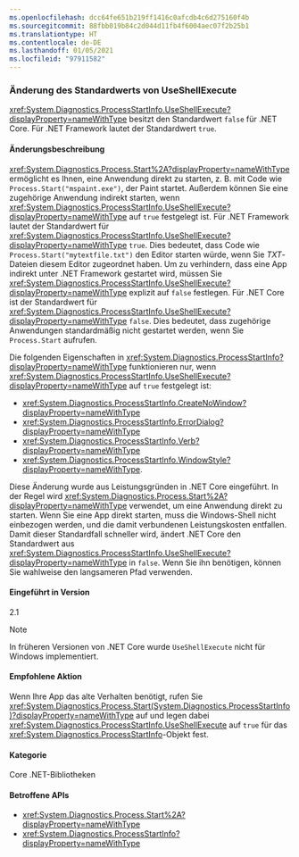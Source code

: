 ```yaml
---
ms.openlocfilehash: dcc64fe651b219ff1416c0afcdb4c6d275160f4b
ms.sourcegitcommit: 88fbb019b84c2d044d11fb4f6004aec07f2b25b1
ms.translationtype: HT
ms.contentlocale: de-DE
ms.lasthandoff: 01/05/2021
ms.locfileid: "97911582"
---
```

### <a name="change-in-default-value-of-useshellexecute"></a>Änderung des Standardwerts von UseShellExecute

<xref:System.Diagnostics.ProcessStartInfo.UseShellExecute?displayProperty=nameWithType> besitzt den Standardwert `false` für .NET Core. Für .NET Framework lautet der Standardwert `true`.

#### <a name="change-description"></a>Änderungsbeschreibung

<xref:System.Diagnostics.Process.Start%2A?displayProperty=nameWithType> ermöglicht es Ihnen, eine Anwendung direkt zu starten, z. B. mit Code wie `Process.Start("mspaint.exe")`, der Paint startet. Außerdem können Sie eine zugehörige Anwendung indirekt starten, wenn <xref:System.Diagnostics.ProcessStartInfo.UseShellExecute?displayProperty=nameWithType> auf `true` festgelegt ist. Für .NET Framework lautet der Standardwert für <xref:System.Diagnostics.ProcessStartInfo.UseShellExecute?displayProperty=nameWithType> `true`. Dies bedeutet, dass Code wie `Process.Start("mytextfile.txt")` den Editor starten würde, wenn Sie *TXT*-Dateien diesem Editor zugeordnet haben. Um zu verhindern, dass eine App indirekt unter .NET Framework gestartet wird, müssen Sie <xref:System.Diagnostics.ProcessStartInfo.UseShellExecute?displayProperty=nameWithType> explizit auf `false` festlegen. Für .NET Core ist der Standardwert für <xref:System.Diagnostics.ProcessStartInfo.UseShellExecute?displayProperty=nameWithType> `false`. Dies bedeutet, dass zugehörige Anwendungen standardmäßig nicht gestartet werden, wenn Sie `Process.Start` aufrufen.

Die folgenden Eigenschaften in <xref:System.Diagnostics.ProcessStartInfo?displayProperty=nameWithType> funktionieren nur, wenn <xref:System.Diagnostics.ProcessStartInfo.UseShellExecute?displayProperty=nameWithType> auf `true` festgelegt ist:

- <xref:System.Diagnostics.ProcessStartInfo.CreateNoWindow?displayProperty=nameWithType>
- <xref:System.Diagnostics.ProcessStartInfo.ErrorDialog?displayProperty=nameWithType>
- <xref:System.Diagnostics.ProcessStartInfo.Verb?displayProperty=nameWithType>
- <xref:System.Diagnostics.ProcessStartInfo.WindowStyle?displayProperty=nameWithType>.

Diese Änderung wurde aus Leistungsgründen in .NET Core eingeführt. In der Regel wird <xref:System.Diagnostics.Process.Start%2A?displayProperty=nameWithType> verwendet, um eine Anwendung direkt zu starten. Wenn Sie eine App direkt starten, muss die Windows-Shell nicht einbezogen werden, und die damit verbundenen Leistungskosten entfallen. Damit dieser Standardfall schneller wird, ändert .NET Core den Standardwert aus <xref:System.Diagnostics.ProcessStartInfo.UseShellExecute?displayProperty=nameWithType> in `false`. Wenn Sie ihn benötigen, können Sie wahlweise den langsameren Pfad verwenden.

#### <a name="version-introduced"></a>Eingeführt in Version

2.1

> [!NOTE]
> In früheren Versionen von .NET Core wurde `UseShellExecute` nicht für Windows implementiert.

#### <a name="recommended-action"></a>Empfohlene Aktion

Wenn Ihre App das alte Verhalten benötigt, rufen Sie <xref:System.Diagnostics.Process.Start(System.Diagnostics.ProcessStartInfo)?displayProperty=nameWithType> auf und legen dabei <xref:System.Diagnostics.ProcessStartInfo.UseShellExecute> auf `true` für das <xref:System.Diagnostics.ProcessStartInfo>-Objekt fest.

#### <a name="category"></a>Kategorie

Core .NET-Bibliotheken

#### <a name="affected-apis"></a>Betroffene APIs

- <xref:System.Diagnostics.Process.Start%2A?displayProperty=nameWithType>
- <xref:System.Diagnostics.ProcessStartInfo?displayProperty=nameWithType>

<!--

#### Affected APIs

- `Overload:System.Diagnostics.Process.Start`
- `M:System.Diagnostics.ProcessStartInfo`

-->
